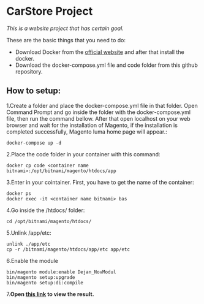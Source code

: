 # CarStore Project

*This is a website project that has certain goal.*

These are the basic things that you need to do:
- Download Docker from the [official website](https://www.docker.com) and after that install the docker.
- Download the docker-compose.yml file and code folder from this github repository.

## How to setup: 
1.Create a folder and place the docker-compose.yml file in that folder. Open Command Prompt and go inside the folder with the docker-compose.yml file, then run the command bellow. After that open localhost on your web browser and wait for the installation of Magento, if the installation is completed successfully, Magento luma home page will appear.:
```
docker-compose up -d
```
2.Place the code folder in your container with this command: 
```
docker cp code <container name bitnami>:/opt/bitnami/magento/htdocs/app
```
3.Enter in your cointainer. First, you have to get the name of the container: 
```
docker ps
docker exec -it <container name bitnami> bas
```
4.Go inside the /htdocs/ folder:
```
cd /opt/bitnami/magento/htdocs/
```
5.Unlink /app/etc:
```
unlink ./app/etc
cp -r /bitnami/magento/htdocs/app/etc app/etc
```
6.Enable the module
```
bin/magento module:enable Dejan_NovModul
bin/magento setup:upgrade
bin/magento setup:di:compile
```
7.**Open [this link](http://localhost/dejan/index/index/) to view the result.**

